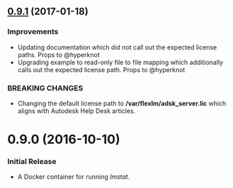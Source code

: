 <a name="0.9.1"></a>
## [0.9.1](https://github.com/haysclark/adlmflexnetserver/compare/v0.9.0...v0.9.1) (2017-01-18)

### Improvements
- Updating documentation which did not call out the expected license paths. Props to @hyperknot
- Upgrading example to read-only file to file mapping which additionally calls out the expected license path. Props to @hyperknot

### BREAKING CHANGES
- Changing the default license path to __/var/flexlm/adsk_server.lic__ which aligns with Autodesk Help Desk articles.

<a name="0.9.0"></a>
# 0.9.0 (2016-10-10)

### Initial Release
- A Docker container for running _lmstat_.
